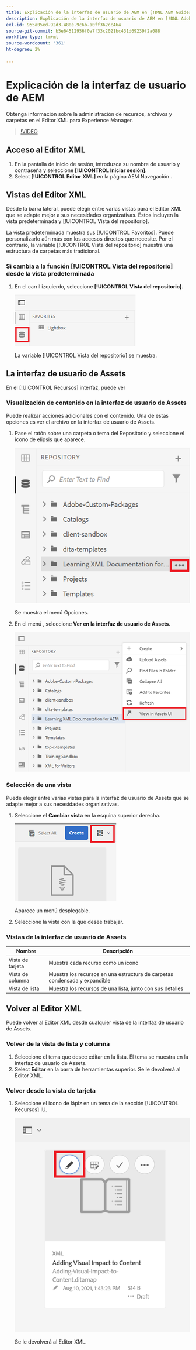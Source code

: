 ```yaml
---
title: Explicación de la interfaz de usuario de AEM en [!DNL AEM Guides]
description: Explicación de la interfaz de usuario de AEM en [!DNL Adobe Experience Manager Guides]
exl-id: 955a05ed-92d3-480e-9c6b-a0ff362cc464
source-git-commit: b5e64512956f0a7f33c2021bc431d69239f2a088
workflow-type: tm+mt
source-wordcount: '361'
ht-degree: 2%

---
```


# Explicación de la interfaz de usuario de AEM

Obtenga información sobre la administración de recursos, archivos y carpetas en el Editor XML para Experience Manager.

>[!VIDEO](https://video.tv.adobe.com/v/336659?quality=12&learn=on)

## Acceso al Editor XML

1. En la pantalla de inicio de sesión, introduzca su nombre de usuario y contraseña y seleccione **[!UICONTROL Iniciar sesión]**.
2. Select **[!UICONTROL Editor XML]** en la página AEM Navegación .

## Vistas del Editor XML

Desde la barra lateral, puede elegir entre varias vistas para el Editor XML que se adapte mejor a sus necesidades organizativas. Estos incluyen la vista predeterminada y [!UICONTROL Vista del repositorio].

La vista predeterminada muestra sus [!UICONTROL Favoritos]. Puede personalizarlo aún más con los accesos directos que necesite. Por el contrario, la variable [!UICONTROL Vista del repositorio] muestra una estructura de carpetas más tradicional.

### Si cambia a la función [!UICONTROL Vista del repositorio] desde la vista predeterminada

1. En el carril izquierdo, seleccione **[!UICONTROL Vista del repositorio]**.

   ![Icono del repositorio](images/common/repository-icon.png)

   La variable [!UICONTROL Vista del repositorio] se muestra.

## La interfaz de usuario de Assets

En el [!UICONTROL Recursos] interfaz, puede ver

### Visualización de contenido en la interfaz de usuario de Assets

Puede realizar acciones adicionales con el contenido. Una de estas opciones es ver el archivo en la interfaz de usuario de Assets.

1. Pase el ratón sobre una carpeta o tema del Repositorio y seleccione el icono de elipsis que aparece.

   ![Icono de elipsis](images/lesson-2/options-menu-with-markings.png)

   Se muestra el menú Opciones.

1. En el menú , seleccione **Ver en la interfaz de usuario de Assets.**

   ![Ver en la interfaz de usuario de Assets](images/lesson-2/assets-ui.png)


### Selección de una vista

Puede elegir entre varias vistas para la interfaz de usuario de Assets que se adapte mejor a sus necesidades organizativas.

1. Seleccione el **Cambiar vista** en la esquina superior derecha.

   ![Icono Ver alternador](images/lesson-2/view-switcher.png)

   Aparece un menú desplegable.

1. Seleccione la vista con la que desee trabajar.

### Vistas de la interfaz de usuario de Assets

| Nombre | Descripción |
| --- | --- |
| Vista de tarjeta | Muestra cada recurso como un icono |
| Vista de columna | Muestra los recursos en una estructura de carpetas condensada y expandible |
| Vista de lista    | Muestra los recursos de una lista, junto con sus detalles |

## Volver al Editor XML

Puede volver al Editor XML desde cualquier vista de la interfaz de usuario de Assets.

### Volver de la vista de lista y columna

1. Seleccione el tema que desee editar en la lista.
El tema se muestra en la interfaz de usuario de Assets.
2. Select **Editar** en la barra de herramientas superior.
Se le devolverá al Editor XML.

### Volver desde la vista de tarjeta

1. Seleccione el icono de lápiz en un tema de la sección [!UICONTROL Recursos] IU.

   ![Icono de lápiz](images/lesson-2/return-card-view.png)

   Se le devolverá al Editor XML.
